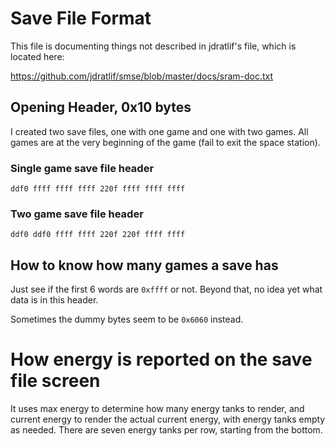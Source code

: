 # Save File Format

This file is documenting things not described in jdratlif's file, which is located here:

https://github.com/jdratlif/smse/blob/master/docs/sram-doc.txt

## Opening Header, 0x10 bytes

I created two save files, one with one game and one with two games. All games are at the very beginning of the game (fail to exit the space station).

### Single game save file header

`ddf0 ffff ffff ffff 220f ffff ffff ffff`

### Two game save file header

`ddf0 ddf0 ffff ffff 220f 220f ffff ffff`

## How to know how many games a save has

Just see if the first 6 words are `0xffff` or not. Beyond that, no idea yet what data is in this header.

Sometimes the dummy bytes seem to be `0x6060` instead.

# How energy is reported on the save file screen

It uses max energy to determine how many energy tanks to render, and current energy to render the actual current energy, with energy tanks empty as needed. There are seven energy tanks per row, starting from the bottom.
